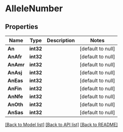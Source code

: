 # AlleleNumber

## Properties
Name | Type | Description | Notes
------------ | ------------- | ------------- | -------------
**An** | **int32** |  | [default to null]
**AnAfr** | **int32** |  | [default to null]
**AnAmr** | **int32** |  | [default to null]
**AnAsj** | **int32** |  | [default to null]
**AnEas** | **int32** |  | [default to null]
**AnFin** | **int32** |  | [default to null]
**AnNfe** | **int32** |  | [default to null]
**AnOth** | **int32** |  | [default to null]
**AnSas** | **int32** |  | [default to null]

[[Back to Model list]](../README.md#documentation-for-models) [[Back to API list]](../README.md#documentation-for-api-endpoints) [[Back to README]](../README.md)


